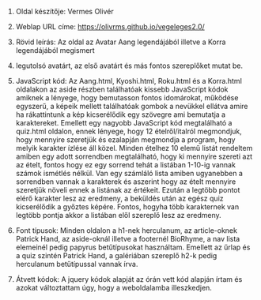 1. Oldal készítője: Vermes Olivér

2. Weblap URL címe: https://olivrms.github.io/vegeleges2.0/

3. Rövid leírás: Az oldal az Avatar Aang legendájából illetve a Korra legendájából megismert
   
4. legutolsó avatárt, az első avatárt és más fontos szereplőket mutat be.

5. JavaScript kód: Az Aang.html, Kyoshi.html, Roku.html és a Korra.html oldalakon az aside részben találhatóak 
kissebb JavaScript kódok amiknek a lényege, hogy bemutasson fontos idomárokat, működése egyszerű, a képeik 
mellett találhatóak gombok a nevükkel ellátva amire ha rákattintunk a kép kicserélődik egy szövegre ami 
bemutatja a karaktereket. Emellett egy nagyobb JavaScript kód megtalálható a quiz.html oldalon, ennek lényege, 
hogy 12 ételről/italról megmondjuk, hogy mennyire szeretjük és ezalapján megmondja a program, hogy melyik 
karakter ízlése áll közel. Minden ételhez 10 elemű listát rendeltem amiben egy adott sorrendben megtalálható, 
hogy ki mennyire szereti azt az ételt, fontos hogy ez egy sorrend tehát a listában 1-10-ig vannak számok 
ismétlés nélkül. Van egy számláló lista amiben ugyanebben a sorrendben vannak a karakterek és aszerint hogy az 
ételt mennyire szeretjük növeli ennek a listának az értékeit. Ezután a legtöbb pontot elérő karakter lesz az 
eredmeny, a beküldés után az egész quiz kicserélődik a győztes képére. Fontos, hogyha több karakternek van 
legtöbb pontja akkor a listában elől szereplő lesz az eredmeny.

6. Font típusok: Minden oldalon a h1-nek herculanum, az article-oknek Patrick Hand, az aside-oknál illetve a 
footernél BioRhyme, a nav lista elemeinél pedig papyrus betűtípusokat használtam. Emellett az űrlap és a 
quiz szintén Patrick Hand, a galériában szereplő h2-k pedig herculanum betűtípussal vannak írva.

7. Átvett kódok: A jquery kódok alapját az órán vett kód alapján írtam és azokat változtattam úgy,
 hogy a weboldalamba illeszkedjen.

